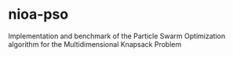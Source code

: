 # nioa-pso
Implementation and benchmark of the Particle Swarm Optimization algorithm for the Multidimensional Knapsack Problem
